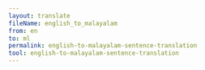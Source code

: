```yaml
---
layout: translate
fileName: english_to_malayalam
from: en
to: ml
permalink: english-to-malayalam-sentence-translation
tool: english-to-malayalam-sentence-translation
---
```

